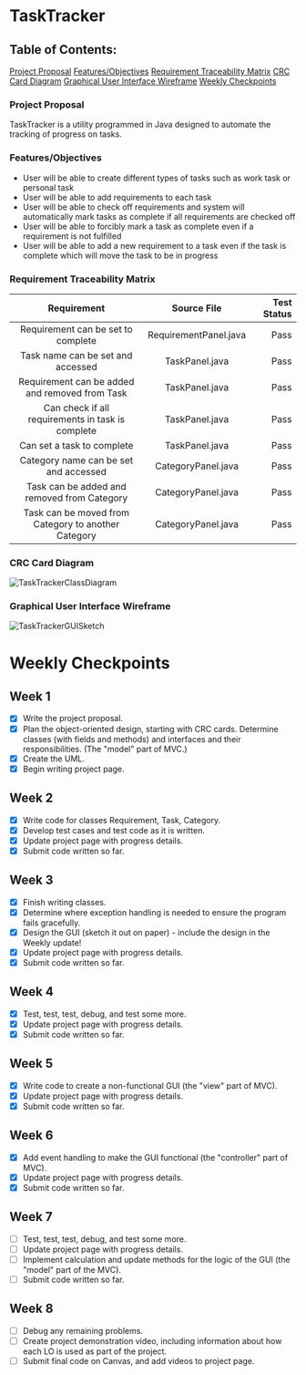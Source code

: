 # TaskTracker
## Table of Contents:

[Project Proposal](https://github.com/BD2311/TaskTracker/#project-proposal)
[Features/Objectives](https://github.com/BD2311/TaskTracker/#featuresobjectives)
[Requirement Traceability Matrix](https://github.com/BD2311/TaskTracker/?tab=readme-ov-file#requirement-traceability-matrix)
[CRC Card Diagram](https://github.com/BD2311/TaskTracker/?tab=readme-ov-file#crc-card-diagram)
[Graphical User Interface Wireframe](https://github.com/BD2311/TaskTracker/?tab=readme-ov-file#graphical-user-interface-wireframe)
[Weekly Checkpoints](https://github.com/BD2311/TaskTracker/?tab=readme-ov-file#weekly-checkpoints)



### Project Proposal
TaskTracker is a utility programmed in Java designed to automate the tracking of progress on tasks.

### Features/Objectives
- User will be able to create different types of tasks such as work task or personal task
- User will be able to add requirements to each task
- User will be able to check off requirements and system will automatically mark tasks as complete if all requirements are checked off
- User will be able to forcibly mark a task as complete even if a requirement is not fulfilled
- User will be able to add a new requirement to a task even if the task is complete which will move the task to be in progress

### Requirement Traceability Matrix
| Requirement | Source File | Test Status |
|    :---:    |    :---:    |     ---:    |
| Requirement can be set to complete | RequirementPanel.java | Pass |
| Task name can be set and accessed | TaskPanel.java | Pass |
| Requirement can be added and removed from Task | TaskPanel.java | Pass |
| Can check if all requirements in task is complete | TaskPanel.java | Pass |
| Can set a task to complete | TaskPanel.java | Pass |
| Category name can be set and accessed | CategoryPanel.java | Pass |
| Task can be added and removed from Category | CategoryPanel.java | Pass |
| Task can be moved from Category to another Category | CategoryPanel.java | Pass |

### CRC Card Diagram
![TaskTrackerClassDiagram](https://github.com/BD2311/TaskTracker/assets/164386430/5cf94afe-ae8d-4d34-9f54-074a8bfa1dcd)

### Graphical User Interface Wireframe
![TaskTrackerGUISketch](https://github.com/BD2311/TaskTracker/assets/164386430/44cea94e-fa3c-41aa-b440-549782d90872)

# Weekly Checkpoints

## Week 1

- [x] Write the project proposal.
- [x] Plan the object-oriented design, starting with CRC cards.  Determine classes (with fields and methods) and interfaces and their responsibilities. (The "model" part of MVC.)
- [x] Create the UML.
- [x] Begin writing project page.

## Week 2

- [x] Write code for classes Requirement, Task, Category.
- [x] Develop test cases and test code as it is written.
- [x] Update project page with progress details.
- [x] Submit code written so far.

## Week 3

- [X] Finish writing classes.
- [X] Determine where exception handling is needed to ensure the program fails gracefully.
- [X] Design the GUI (sketch it out on paper) - include the design in the Weekly update!
- [X] Update project page with progress details.
- [X] Submit code written so far.

## Week 4

- [X] Test, test, test, debug, and test some more.
- [X] Update project page with progress details.
- [X] Submit code written so far.

## Week 5

- [X] Write code to create a non-functional GUI (the "view" part of MVC).
- [X] Update project page with progress details.
- [X] Submit code written so far.

## Week 6

- [X] Add event handling to make the GUI functional (the "controller" part of MVC).
- [X] Update project page with progress details.
- [X] Submit code written so far.

## Week 7

- [ ] Test, test, test, debug, and test some more.
- [ ] Update project page with progress details.
- [ ] Implement calculation and update methods for the logic of the GUI (the "model" part of the MVC).
- [ ] Submit code written so far.

## Week 8

- [ ] Debug any remaining problems.
- [ ] Create project demonstration video, including information about how each LO is used as part of the project.
- [ ] Submit final code on Canvas, and add videos to project page.
